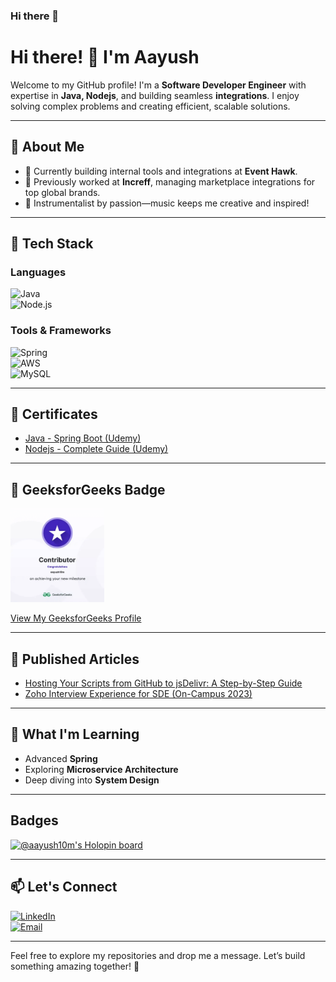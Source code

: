 ### Hi there 👋

<!--
**AayushMaurya/AayushMaurya** is a ✨ _special_ ✨ repository because its `README.md` (this file) appears on your GitHub profile.

Here are some ideas to get you started:

- 🔭 I’m currently working on ...
- 🌱 I’m currently learning ...
- 👯 I’m looking to collaborate on ...
- 🤔 I’m looking for help with ...
- 💬 Ask me about ...
- 📫 How to reach me: ...
- 😄 Pronouns: ...
- ⚡ Fun fact: ...
-->

# Hi there! 👋 I'm Aayush  

Welcome to my GitHub profile! I'm a **Software Developer Engineer** with expertise in **Java, Nodejs**, and building seamless **integrations**. I enjoy solving complex problems and creating efficient, scalable solutions.  

---

## 🌟 About Me  

- 🚀 Currently building internal tools and integrations at **Event Hawk**.  
- 🔧 Previously worked at **Increff**, managing marketplace integrations for top global brands.  
- 🎸 Instrumentalist by passion—music keeps me creative and inspired!  

---

## 🔨 Tech Stack  

### Languages  
![Java](https://img.shields.io/badge/Java-ED8B00?style=for-the-badge&logo=java&logoColor=white)  
![Node.js](https://img.shields.io/badge/Node.js-339933?style=for-the-badge&logo=node.js&logoColor=white) 

### Tools & Frameworks  
![Spring](https://img.shields.io/badge/Spring-6DB33F?style=for-the-badge&logo=spring&logoColor=white)  
![AWS](https://img.shields.io/badge/AWS-232F3E?style=for-the-badge&logo=amazon-aws&logoColor=white)  
![MySQL](https://img.shields.io/badge/MySQL-4479A1?style=for-the-badge&logo=mysql&logoColor=white)  

---

## 📜 Certificates  

- [Java - Spring Boot (Udemy)](https://www.udemy.com/certificate/UC-5bed8ab4-3a6f-43ea-afef-e38c482c5cf9/)  
- [Nodejs - Complete Guide (Udemy)](https://www.udemy.com/certificate/UC-2abfc32a-fdba-4bba-b0f8-0365246cbf5e/)  

---

## 🏅 GeeksforGeeks Badge  

<img src="https://raw.githubusercontent.com/AayushMaurya/AayushMaurya/main/gfg-badge.png" alt="GeeksforGeeks Badge" width="150"/>  

[View My GeeksforGeeks Profile](https://www.geeksforgeeks.org/user/aayush10m/)  

---

## 📄 Published Articles  

- [Hosting Your Scripts from GitHub to jsDelivr: A Step-by-Step Guide](https://www.geeksforgeeks.org/hosting-your-scripts-from-github-to-jsdelivr-a-step-by-step-guide)  
- [Zoho Interview Experience for SDE (On-Campus 2023)](https://www.geeksforgeeks.org/zoho-interview-experience-for-sde-on-campus-2023)  

---

## 🌱 What I'm Learning  

- Advanced **Spring**
- Exploring **Microservice Architecture**  
- Deep diving into **System Design**  

---

## Badges

[![@aayush10m's Holopin board](https://holopin.me/aayush10m)](https://holopin.io/@aayush10m)

---

## 📫 Let's Connect  

[![LinkedIn](https://img.shields.io/badge/LinkedIn-0077B5?style=for-the-badge&logo=linkedin&logoColor=white)](https://www.linkedin.com/in/aayush-maurya-1329b3190/)  
[![Email](https://img.shields.io/badge/Email-D14836?style=for-the-badge&logo=gmail&logoColor=white)](mailto:aayushmaurya10m@gmail.com)  

---

Feel free to explore my repositories and drop me a message. Let’s build something amazing together! 🚀  

